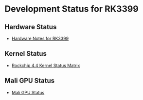 # Development Status for RK3399

## Hardware Status

- [Hardware Notes for RK3399](./README-boards.md)

## Kernel Status

- [Rockchip 4.4 Kernel Status Matrix](http://opensource.rock-chips.com/wiki_Status_Matrix)

## Mali GPU Status

- [Mali GPU Status](./README-mali-gpu.md)